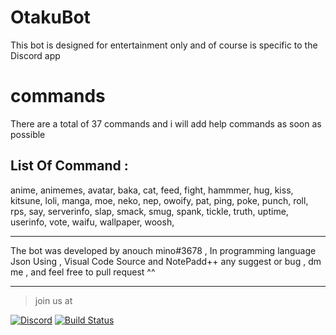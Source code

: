 # OtakuBot
This bot is designed for entertainment only and of course is specific to the Discord app

# commands
There are a total of 37 commands and i will add help commands as soon as possible

List Of Command :
------

anime,
animemes,
avatar,
baka,
cat,
feed,
fight,
hammmer,
hug,
kiss,
kitsune,
loli,
manga,
moe,
neko,
nep,
owoify,
pat,
ping,
poke,
punch,
roll,
rps,
say,
serverinfo,
slap,
smack,
smug,
spank,
tickle,
truth,
uptime,
userinfo,
vote,
waifu,
wallpaper,
woosh,

- - - - - - - -
The bot was developed by anouch mino#3678 , In programming language Json 
Using , Visual Code Source and NotePadd++
any suggest or bug , dm me , and feel free to pull request ^^
- - - - - -- - 
> join us at 

[![Discord](https://discordapp.com/api/guilds/352896116812939264/widget.png)](https://discord.gg/chnUSyw)
[![Build Status](https://travis-ci.com/serin3/OtakuBot.svg?branch=master)](https://travis-ci.com/serin3/OtakuBot)
